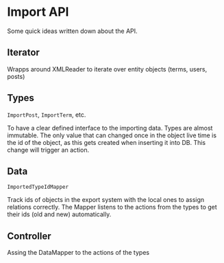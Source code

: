 # Import API

Some quick ideas written down about the API.

## Iterator

Wrapps around XMLReader to iterate over entity objects (terms, users, posts)

## Types 

`ImportPost`, `ImportTerm`, etc.

To have a clear defined interface to the importing data. Types are almost immutable. The only value that can changed 
once in the object live time is the id of the object, as this gets created when inserting it into DB. This change will 
trigger an action.

## Data

`ImportedTypeIdMapper`

Track ids of objects in the export system with the local ones to assign relations correctly. 
The Mapper listens to the actions from the types to get their ids (old and new) automatically.

## Controller

Assing the DataMapper to the actions of the types

## 